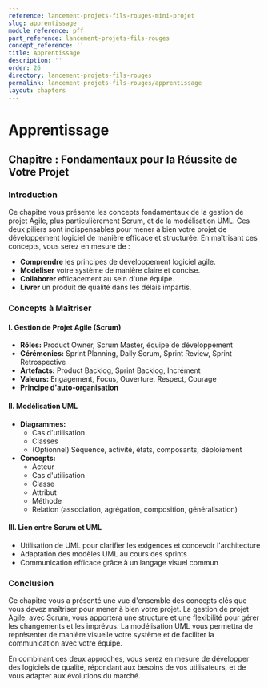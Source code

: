 ```yaml
---
reference: lancement-projets-fils-rouges-mini-projet
slug: apprentissage
module_reference: pff
part_reference: lancement-projets-fils-rouges
concept_reference: ''
title: Apprentissage
description: ''
order: 26
directory: lancement-projets-fils-rouges
permalink: lancement-projets-fils-rouges/apprentissage
layout: chapters
---
```


# Apprentissage 


## **Chapitre : Fondamentaux pour la Réussite de Votre Projet**

### **Introduction**
Ce chapitre vous présente les concepts fondamentaux de la gestion de projet Agile, plus particulièrement Scrum, et de la modélisation UML. Ces deux piliers sont indispensables pour mener à bien votre projet de développement logiciel de manière efficace et structurée. En maîtrisant ces concepts, vous serez en mesure de :
* **Comprendre** les principes de développement logiciel agile.
* **Modéliser** votre système de manière claire et concise.
* **Collaborer** efficacement au sein d'une équipe.
* **Livrer** un produit de qualité dans les délais impartis.

### **Concepts à Maîtriser**

#### **I. Gestion de Projet Agile (Scrum)**
* **Rôles:** Product Owner, Scrum Master, équipe de développement
* **Cérémonies:** Sprint Planning, Daily Scrum, Sprint Review, Sprint Retrospective
* **Artefacts:** Product Backlog, Sprint Backlog, Incrément
* **Valeurs:** Engagement, Focus, Ouverture, Respect, Courage
* **Principe d'auto-organisation**

#### **II. Modélisation UML**
* **Diagrammes:**
  * Cas d'utilisation
  * Classes
  * (Optionnel) Séquence, activité, états, composants, déploiement
* **Concepts:**
  * Acteur
  * Cas d'utilisation
  * Classe
  * Attribut
  * Méthode
  * Relation (association, agrégation, composition, généralisation)

#### **III. Lien entre Scrum et UML**
* Utilisation de UML pour clarifier les exigences et concevoir l'architecture
* Adaptation des modèles UML au cours des sprints
* Communication efficace grâce à un langage visuel commun

### **Conclusion**
Ce chapitre vous a présenté une vue d'ensemble des concepts clés que vous devez maîtriser pour mener à bien votre projet. La gestion de projet Agile, avec Scrum, vous apportera une structure et une flexibilité pour gérer les changements et les imprévus. La modélisation UML vous permettra de représenter de manière visuelle votre système et de faciliter la communication avec votre équipe. 

En combinant ces deux approches, vous serez en mesure de développer des logiciels de qualité, répondant aux besoins de vos utilisateurs, et de vous adapter aux évolutions du marché.
 